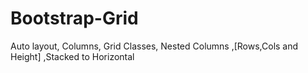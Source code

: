 # Bootstrap-Grid
Auto layout, Columns, Grid Classes, Nested Columns ,[Rows,Cols and Height] ,Stacked to Horizontal 
